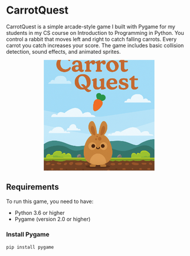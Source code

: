 # CarrotQuest

CarrotQuest is a simple arcade-style game I built with Pygame for my students in my CS course on Introduction to Programming in Python. You control a rabbit that moves left and right to catch falling carrots. Every carrot you catch increases your score. The game includes basic collision detection, sound effects, and animated sprites.




<div align="center">
  <img src="gamecover.png" width="300" alt="RRE vs Time: Standard vs Randomized NMF">
</div>

## Requirements

To run this game, you need to have:

- Python 3.6 or higher
- Pygame (version 2.0 or higher)

### Install Pygame

```bash
pip install pygame

